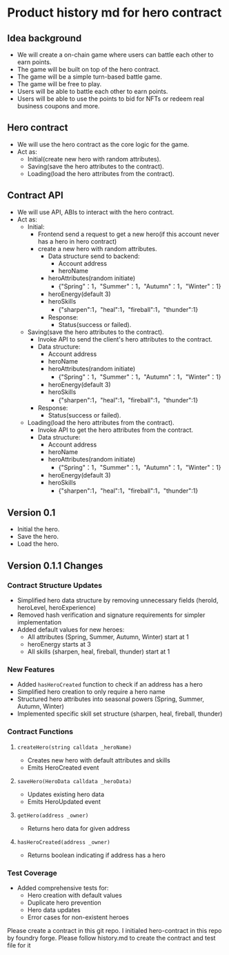 
# Product history md for hero contract

## Idea background

- We will create a on-chain game where users can battle each other to earn points.
- The game will be built on top of the hero contract.
- The game will be a simple turn-based battle game.
- The game will be free to play.
- Users will be able to battle each other to earn points.
- Users will be able to use the points to bid for NFTs or redeem real business coupons and more.

## Hero contract

- We will use the hero contract as the core logic for the game.
- Act as:
  - Initial(create new hero with random attributes).
  - Saving(save the hero attributes to the contract).
  - Loading(load the hero attributes from the contract).

## Contract API

- We will use API, ABIs to interact with the hero contract.
- Act as:
  - Initial:
    - Frontend send a request to get a new hero(if this account never has a hero in hero contract)
    - create a new hero with random attributes.
      - Data structure send to backend:
        - Account address
        - heroName
      - heroAttributes(random initiate)
        - {"Spring"：1，"Summer"：1，"Autumn"：1，"Winter"：1}
      - heroEnergy(default 3)
      - heroSkills
        - {"sharpen":1，"heal":1，"fireball":1，"thunder":1}
      - Response:
        - Status(success or failed).
        <!-- - Last Hash of the hero attributes(generate by backend with sha256 and salt). -->
  - Saving(save the hero attributes to the contract).
    - Invoke API to send the client's hero attributes to the contract.
    - Data structure:
      - Account address
      - heroName
      - heroAttributes(random initiate)
        - {"Spring"：1，"Summer"：1，"Autumn"：1，"Winter"：1}
      - heroEnergy(default 3)
      - heroSkills
        - {"sharpen":1，"heal":1，"fireball":1，"thunder":1}
    - Response:
      - Status(success or failed).
  - Loading(load the hero attributes from the contract).
    - Invoke API to get the hero attributes from the contract.
    - Data structure:
      - Account address
      - heroName
      - heroAttributes(random initiate)
        - {"Spring"：1，"Summer"：1，"Autumn"：1，"Winter"：1}
      - heroEnergy(default 3)
      - heroSkills
        - {"sharpen":1，"heal":1，"fireball":1，"thunder":1}

## Version 0.1

- Initial the hero.
- Save the hero.
- Load the hero.

## Version 0.1.1 Changes

### Contract Structure Updates

- Simplified hero data structure by removing unnecessary fields (heroId, heroLevel, heroExperience)
- Removed hash verification and signature requirements for simpler implementation
- Added default values for new heroes:
  - All attributes (Spring, Summer, Autumn, Winter) start at 1
  - heroEnergy starts at 3
  - All skills (sharpen, heal, fireball, thunder) start at 1

### New Features

- Added `hasHeroCreated` function to check if an address has a hero
- Simplified hero creation to only require a hero name
- Structured hero attributes into seasonal powers (Spring, Summer, Autumn, Winter)
- Implemented specific skill set structure (sharpen, heal, fireball, thunder)

### Contract Functions

1. `createHero(string calldata _heroName)`
   - Creates new hero with default attributes and skills
   - Emits HeroCreated event

2. `saveHero(HeroData calldata _heroData)`
   - Updates existing hero data
   - Emits HeroUpdated event

3. `getHero(address _owner)`
   - Returns hero data for given address

4. `hasHeroCreated(address _owner)`
   - Returns boolean indicating if address has a hero

### Test Coverage

- Added comprehensive tests for:
  - Hero creation with default values
  - Duplicate hero prevention
  - Hero data updates
  - Error cases for non-existent heroes

Please create a contract in this git repo.
I initialed hero-contract in this repo by foundry forge.
Please follow  history.md to create the contract and test file for it
